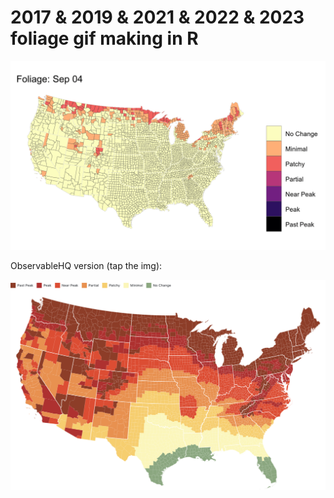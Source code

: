 # 2017 & 2019 & 2021 & 2022 & 2023 foliage gif making in R

![foliage animation](foliage.gif)

ObservableHQ version (tap the img):

[![](observable-frame.png)](https://observablehq.com/@hrbrmstr/conus-foliage-2023)
